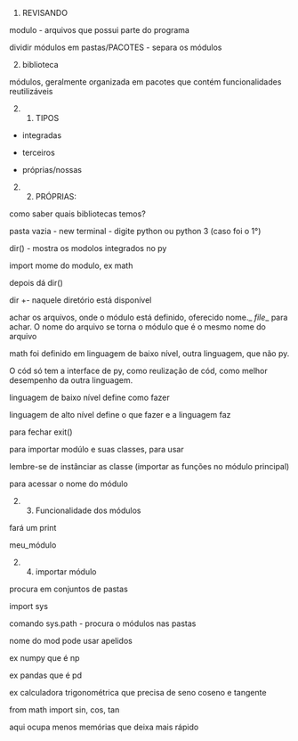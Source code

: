 1. REVISANDO

modulo - arquivos que possui parte do programa

dividir módulos em pastas/PACOTES - separa os módulos 

2. biblioteca

módulos, geralmente organizada em pacotes que contém funcionalidades  reutilizáveis

2. 1. TIPOS

- integradas

- terceiros

- próprias/nossas

2. 2. PRÓPRIAS:

como saber quais bibliotecas temos?

pasta vazia - new terminal - digite python ou python 3 (caso foi o 1°)

dir() - mostra os modolos integrados no py

import mome do modulo, ex math

depois dá dir()

dir +- naquele diretório está disponível

achar os arquivos, onde o módulo está definido, oferecido nome._ _file__ para achar. O nome do arquivo se torna o módulo que é o mesmo nome do arquivo

math foi definido em linguagem de baixo nível, outra linguagem, que não py.

O cód só tem a interface de py, como reulização de cód, como melhor desempenho da outra linguagem.

linguagem de baixo nível define como fazer

linguagem de alto nível define o que fazer
e a linguagem faz

para fechar exit()

para importar modúlo e suas classes, para usar

lembre-se de instânciar as classe (importar as funções no módulo principal)

para acessar o nome do módulo

2. 3. Funcionalidade dos módulos

fará um print

meu_módulo

2. 4. importar módulo

procura em conjuntos de pastas

import sys

comando sys.path - procura o módulos nas pastas

nome do mod pode usar apelidos

ex numpy que é np

ex pandas que é pd

ex calculadora trigonométrica que precisa de seno coseno e tangente

from  math import sin, cos, tan

aqui ocupa menos memórias que deixa mais rápido  